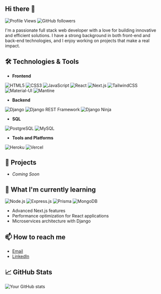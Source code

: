 ## Hi there 👋

![Profile Views](https://komarev.com/ghpvc/?username=lanzclintonv&label=Profile%20views&color=0e75b6&style=flat)
![GitHub followers](https://img.shields.io/github/followers/lanzclintonv?label=Follow&style=social)

I'm a passionate full stack web developer with a love for building innovative and efficient solutions. I have a strong background in both front-end and back-end technologies, and I enjoy working on projects that make a real impact.

## 🛠️ Technologies & Tools
- **Frontend**

![HTML5](https://img.shields.io/badge/html5-%23E34F26.svg?&style=for-the-badge&logo=html5&logoColor=white)
![CSS3](https://img.shields.io/badge/css3-%231572B6.svg?&style=for-the-badge&logo=css3&logoColor=white)
![JavaScript](https://img.shields.io/badge/javascript-%23F7DF1E.svg?&style=for-the-badge&logo=javascript&logoColor=black)
![React](https://img.shields.io/badge/react-%2320232a.svg?&style=for-the-badge&logo=react&logoColor=%2361DAFB)
![Next.js](https://img.shields.io/badge/next.js-%23000000.svg?&style=for-the-badge&logo=nextdotjs&logoColor=white)
![TailwindCSS](https://img.shields.io/badge/tailwindcss-%2338B2AC.svg?&style=for-the-badge&logo=tailwind-css&logoColor=white)
![Material-UI](https://img.shields.io/badge/Material--UI-%230081CB.svg?&style=for-the-badge&logo=material-ui&logoColor=white)
![Mantine](https://img.shields.io/badge/mantine-3498db?style=for-the-badge&logo=mantine&logoColor=white)

- **Backend**

![Django](https://img.shields.io/badge/django-%23092E20.svg?&style=for-the-badge&logo=django&logoColor=white)
![Django REST Framework](https://img.shields.io/badge/django_rest_framework-%23ff1709.svg?&style=for-the-badge&logo=django&logoColor=white&color=black)
![Django Ninja](https://img.shields.io/badge/Django_Ninja-009639?style=for-the-badge&logo=django&logoColor=white)


- **SQL**

![PostgreSQL](https://img.shields.io/badge/postgresql-%23316192.svg?&style=for-the-badge&logo=postgresql&logoColor=white)
![MySQL](https://img.shields.io/badge/mysql-%2300f.svg?&style=for-the-badge&logo=mysql&logoColor=white)

- **Tools and Platforms**

![Heroku](https://img.shields.io/badge/heroku-%23430098.svg?&style=for-the-badge&logo=heroku&logoColor=white)
![Vercel](https://img.shields.io/badge/vercel-%23000000.svg?&style=for-the-badge&logo=vercel&logoColor=white)


## 💼 Projects
- *Coming Soon*

## 🌱 What I'm currently learning

![Node.js](https://img.shields.io/badge/node.js-%2343853D.svg?&style=for-the-badge&logo=node.js&logoColor=white)
![Express.js](https://img.shields.io/badge/express.js-%23404d59.svg?&style=for-the-badge&logo=express&logoColor=%2361DAFB)
![Prisma](https://img.shields.io/badge/prisma-2D3748?style=for-the-badge&logo=prisma&logoColor=white)
![MongoDB](https://img.shields.io/badge/mongodb-%234ea94b.svg?&style=for-the-badge&logo=mongodb&logoColor=white)

- Advanced Next.js features
- Performance optimization for React applications
- Microservices architecture with Django
  
## 📫 How to reach me

- [Email](mailto:lanzclintonv@yahoo.com)
- [LinkedIn](https://www.linkedin.com/in/lanzclintonv)

## 📈 GitHub Stats

![Your GitHub stats](https://github-readme-stats.vercel.app/api?username=lanzclintonv&show_icons=true&theme=radical)
